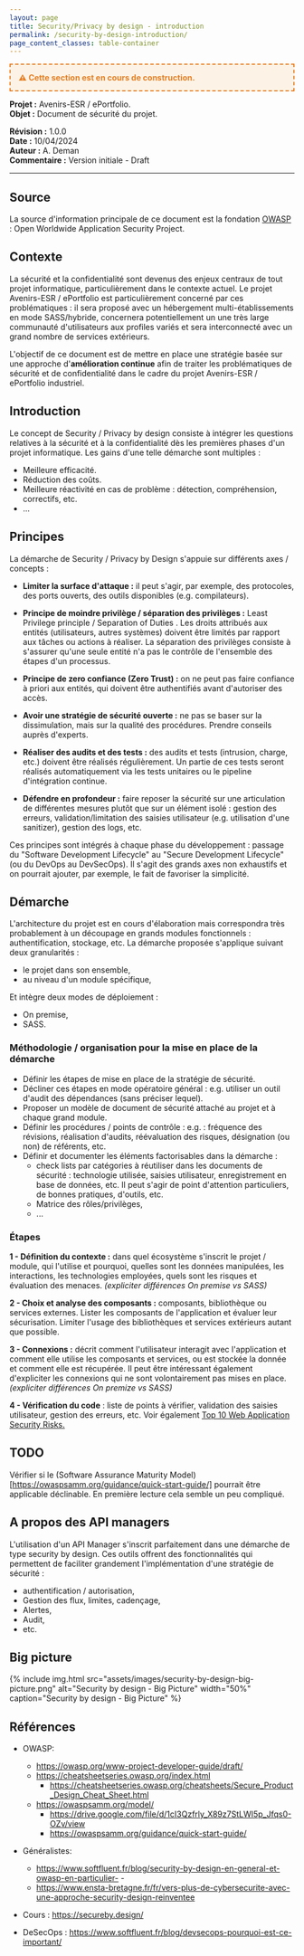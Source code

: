```yaml
---
layout: page
title: Security/Privacy by design - introduction
permalink: /security-by-design-introduction/
page_content_classes: table-container
---
```

<div style="border: 2px dashed #e67e22; background: #fcf3e6; padding: 1em; margin: 1em 0; font-weight: bold; color: #e67e22;">
  ⚠️ Cette section est en cours de construction.
</div>

**Projet :** Avenirs-ESR / ePortfolio. <br/>
**Objet :** Document de sécurité du projet.<br/>

**Révision :** 1.0.0<br/>
**Date :** 10/04/2024<br/>
**Auteur :** A. Deman<br/>
**Commentaire :** Version initiale - Draft<br/>

-----

## Source
La source d'information principale de ce document est la fondation [OWASP](https://cheatsheetseries.owasp.org) : Open Worldwide Application Security Project. 

## Contexte
La sécurité et la confidentialité sont devenus des enjeux centraux de tout projet informatique, particulièrement dans le contexte actuel. Le projet Avenirs-ESR / ePortfolio est particulièrement concerné par ces problématiques : il sera proposé avec un hébergement multi-établissements en mode SASS/hybride, concernera potentiellement un une très large communauté d'utilisateurs aux profiles variés et sera interconnecté avec un grand nombre de services extérieurs.

L'objectif de ce document est de mettre en place une stratégie basée sur une approche d'**amélioration continue** afin de traiter les problématiques de sécurité et de confidentialité dans le cadre du projet Avenirs-ESR / ePortfolio industriel.

## Introduction
Le concept de Security / Privacy by design consiste à intégrer les questions relatives à la sécurité et à la confidentialité dès les premières phases d'un projet informatique. 
Les gains d'une telle démarche sont multiples :
- Meilleure efficacité.
- Réduction des coûts.
- Meilleure réactivité en cas de problème : détection, compréhension, correctifs, etc.
- ...

## Principes
La démarche de Security / Privacy by Design s'appuie sur différents axes / concepts :

- **Limiter la surface d'attaque :** il peut s'agir, par exemple, des protocoles, des ports ouverts, des outils disponibles (e.g. compilateurs).

- **Principe de moindre privilège / séparation des privilèges :** Least Privilege principle / Separation of Duties . Les droits attribués aux entités (utilisateurs, autres systèmes) doivent être limités par rapport aux tâches ou actions à réaliser. La séparation des privilèges consiste à s'assurer qu'une seule entité n'a pas le contrôle de l'ensemble des étapes d'un processus. 

- **Principe de zero confiance (Zero Trust) :**  on ne peut pas faire confiance à priori aux entités, qui doivent être authentifiés avant d'autoriser des accès.

- **Avoir une stratégie de sécurité ouverte :** ne pas se baser sur la dissimulation, mais sur la qualité des procédures. Prendre conseils auprès d'experts.

- **Réaliser des audits et des tests :** des audits et tests (intrusion, charge, etc.) doivent être réalisés régulièrement. Un partie de ces tests seront réalisés automatiquement via les tests unitaires ou le pipeline d'intégration continue.

- **Défendre en profondeur :** faire reposer la sécurité sur une articulation de différentes mesures plutôt que sur un élément isolé : gestion des erreurs, validation/limitation des saisies utilisateur (e.g. utilisation d'une sanitizer), gestion des logs, etc.

Ces principes sont intégrés à chaque phase du développement : passage du "Software Development Lifecycle" au "Secure Development Lifecycle" (ou du DevOps au DevSecOps).
Il s'agit des grands axes non exhaustifs et on pourrait ajouter, par exemple, le fait de favoriser la simplicité. 


## Démarche
L'architecture du projet est en cours d'élaboration mais correspondra très probablement à un découpage en grands modules fonctionnels : authentification, stockage, etc.
La démarche proposée s'applique suivant deux granularités :
- le projet dans son ensemble,
- au niveau d'un module spécifique,

Et intègre deux modes de déploiement :
- On premise,
- SASS.


### Méthodologie / organisation pour la mise en place de la démarche
- Définir les étapes de mise en place de la stratégie de sécurité.
- Décliner ces étapes en mode opératoire général : e.g. utiliser un outil d'audit des dépendances (sans préciser lequel).
- Proposer un modèle de document de sécurité attaché au projet et à chaque grand module.
- Définir les procédures / points de contrôle : e.g. : fréquence des révisions, réalisation d'audits, réévaluation des risques, désignation (ou non) de référents, etc.
- Définir et documenter les éléments factorisables dans la démarche :
    - check lists par catégories à réutiliser dans les documents de sécurité : technologie utilisée, saisies utilisateur, enregistrement en base de données, etc. Il peut s'agir de point d'attention particuliers, de bonnes pratiques, d'outils, etc.
    - Matrice des rôles/privilèges,
    - ...


### Étapes
**1 - Définition du contexte :**  dans quel écosystème s'inscrit le projet / module, qui l'utilise et pourquoi, quelles sont les données manipulées, les interactions, les technologies employées, quels sont les risques et évaluation des menaces. *(expliciter différences On premise vs SASS)*

**2 - Choix et analyse des composants :** composants, bibliothèque ou services externes. Lister les composants de l'application et évaluer leur sécurisation. Limiter l'usage des bibliothèques et services extérieurs autant que possible.

**3 - Connexions :** décrit comment l'utilisateur interagit avec l'application et comment elle utilise les composants et services, ou est stockée la donnée et comment elle est récupérée. Il peut être intéressant également d'expliciter les connexions qui ne sont volontairement pas mises en place. *(expliciter différences On premize vs SASS)*

**4 - Vérification du code** : liste de points à vérifier, validation des saisies utilisateur, gestion des erreurs, etc. Voir également [Top 10 Web Application Security Risks.](https://owasp.org/www-project-top-ten/)

## TODO
Vérifier si le (Software Assurance Maturity Model)[https://owaspsamm.org/guidance/quick-start-guide/] pourrait être applicable déclinable. En première lecture cela semble un peu compliqué.

## A propos des API managers
L'utilisation d'un API Manager s'inscrit parfaitement dans une démarche de type security by design. Ces outils offrent des fonctionnalités qui permettent de faciliter grandement l'implémentation d'une stratégie de sécurité :
- authentification / autorisation,
- Gestion des flux, limites, cadençage,
- Alertes,
- Audit,
- etc.

## Big picture

{% include img.html
        src="assets/images/security-by-design-big-picture.png"
        alt="Security by design - Big Picture"
        width="50%"
        caption="Security by design - Big Picture"
%}

## Références

- OWASP: 
	- https://owasp.org/www-project-developer-guide/draft/
	- https://cheatsheetseries.owasp.org/index.html
		+ https://cheatsheetseries.owasp.org/cheatsheets/Secure_Product_Design_Cheat_Sheet.html
	- https://owaspsamm.org/model/
    	- https://drive.google.com/file/d/1cI3Qzfrly_X89z7StLWI5p_Jfqs0-OZv/view
      	- https://owaspsamm.org/guidance/quick-start-guide/
- Généralistes:
  - https://www.softfluent.fr/blog/security-by-design-en-general-et-owasp-en-particulier- -
  - https://www.ensta-bretagne.fr/fr/vers-plus-de-cybersecurite-avec-une-approche-security-design-reinventee

- Cours : https://secureby.design/
- DeSecOps : https://www.softfluent.fr/blog/devsecops-pourquoi-est-ce-important/
